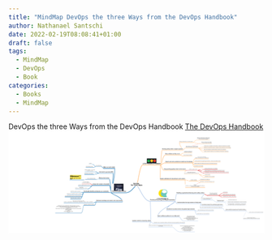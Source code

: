 ```yaml
---
title: "MindMap DevOps the three Ways from the DevOps Handbook"
author: Nathanael Santschi
date: 2022-02-19T08:08:41+01:00
draft: false
tags:
  - MindMap
  - DevOps
  - Book
categories:
  - Books
  - MindMap
---
```


DevOps the three Ways from the DevOps Handbook [The DevOps Handbook](https://www.amazon.com/DevOps-Handbook-World-Class-Reliability-Organizations/dp/1942788002)
![DevOps-threeways](/images/DevOps-threeways.png "Preview")